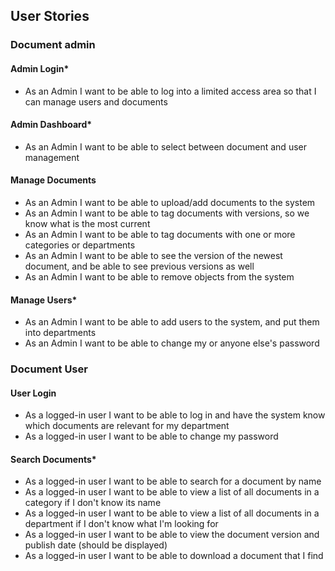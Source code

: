 ## User Stories

### Document admin

#### Admin Login*
* As an Admin I want to be able to log into a limited access area so that I can manage users and documents

#### Admin Dashboard*
* As an Admin I want to be able to select between document and user management

#### Manage Documents
* As an Admin I want to be able to upload/add documents to the system
* As an Admin I want to be able to tag documents with versions, so we know what is the most current
* As an Admin I want to be able to tag documents with one or more categories or departments
* As an Admin I want to be able to see the version of the newest document, and be able to see previous versions as well
* As an Admin I want to be able to remove objects from the system

#### Manage Users*
* As an Admin I want to be able to add users to the system, and put them into departments
* As an Admin I want to be able to change my or anyone else's password


### Document User

#### User Login
* As a logged-in user I want to be able to log in and have the system know which documents are relevant for my department
* As a logged-in user I want to be able to change my password

#### Search Documents*
* As a logged-in user I want to be able to search for a document by name
* As a logged-in user I want to be able to view a list of all documents in a category if I don't know its name 
* As a logged-in user I want to be able to view a list of all documents in a department if I don't know what I'm looking for
* As a logged-in user I want to be able to view the document version and publish date (should be displayed)
* As a logged-in user I want to be able to download a document that I find


